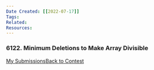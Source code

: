 ```yaml
---
Date Created: [[2022-07-17]]
Tags: 
Related: 
Resources: 
---
```


### 6122. Minimum Deletions to Make Array Divisible

[My Submissions](https://leetcode.com/contest/weekly-contest-302/problems/minimum-deletions-to-make-array-divisible/submissions/)[Back to Contest](https://leetcode.com/contest/weekly-contest-302/)
